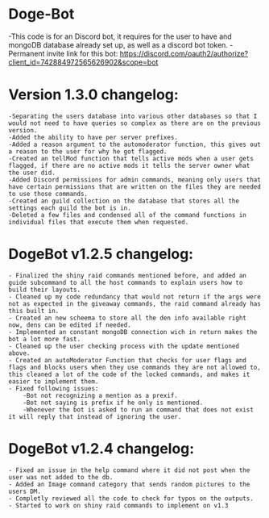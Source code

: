 # Doge-Bot
 
-This code is for an Discord bot, it requires for the user to have and mongoDB database already set up, as well as a discord bot token.
-Permanent invite link for this bot: https://discord.com/oauth2/authorize?client_id=742884972565626902&scope=bot

# Version 1.3.0 changelog:
    -Separating the users database into various other databases so that I would not need to have queries so complex as there are on the previous version.
    -Added the ability to have per server prefixes.
    -Added a reason argument to the automoderator function, this gives out a reason to the user for why he got flagged.
    -Created an tellMod function that tells active mods when a user gets flagged, if there are no active mods it tells the server owner what the user did.
    -Added Discord permissions for admin commands, meaning only users that have certain permissions that are written on the files they are needed to use those commands.
    -Created an guild collection on the database that stores all the settings each guild the bot is in.
    -Deleted a few files and condensed all of the command functions in individual files that execute them when requested.


# DogeBot v1.2.5 changelog:
    - Finalized the shiny raid commands mentioned before, and added an guide subcommand to all the host commands to explain users how to build their layouts.
    - Cleaned up my code redundancy that would not return if the args were not as expected in the giveaway commands, the raid command already has this built in.
    - Created an new scheema to store all the den info available right now, dens can be edited if needed.
    - Implemented an constant mongoDB connection wich in return makes the bot a lot more fast.
    - Cleaned up the user checking process with the update mentioned above.
    - Created an autoModerator Function that checks for user flags and flags and blocks users when they use commands they are not allowed to, this cleaned a lot of the code of the locked commands, and makes it easier to implement them.
    - Fixed following issues:
        -Bot not recognizing a mention as a prexif.
        -Bot not saying is prefix if he only is mentioned.
        -Whenever the bot is asked to run an command that does not exist it will reply that instead of ignoring the user.
        

# DogeBot v1.2.4 changelog: 
    - Fixed an issue in the help command where it did not post when the user was not added to the db.
    - Added an Image command category that sends random pictures to the users DM.
    - Completly reviewed all the code to check for typos on the outputs.
    - Started to work on shiny raid commands to implement on v1.3
